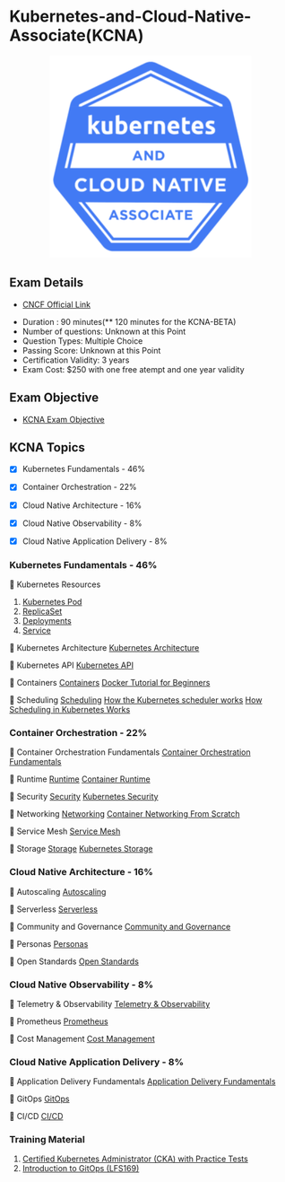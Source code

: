 # Kubernetes-and-Cloud-Native-Associate(KCNA)

<p align="center">
  <img width="360" src="KCNA-Logo-300x300.png">
</p>

## Exam Details

* [CNCF Official Link ](https://training.linuxfoundation.org/certification/kubernetes-cloud-native-associate/?utm_source=lftraining&utm_medium=pr&utm_campaign=kcna1021)
- Duration : 90 minutes(** 120 minutes for the KCNA-BETA)
- Number of questions: Unknown at this Point
- Question Types: Multiple Choice
- Passing Score: Unknown at this Point
- Certification Validity: 3 years
- Exam Cost: $250 with one free atempt and one year validity

## Exam Objective
- [KCNA Exam Objective](https://github.com/cncf/curriculum/blob/master/KCNA_Curriculum.pdf)

## KCNA Topics

- [X] Kubernetes Fundamentals - 46%
- [X] Container Orchestration - 22%
- [X] Cloud Native Architecture - 16%
- [X] Cloud Native Observability - 8%
- [X] Cloud Native Application Delivery - 8%


### Kubernetes Fundamentals - 46%

:large_blue_diamond: Kubernetes Resources 

1. [Kubernetes Pod](https://kubernetes.io/docs/concepts/workloads/pods/)
2. [ReplicaSet](https://kubernetes.io/docs/concepts/workloads/controllers/replicaset/)
3. [Deployments](https://kubernetes.io/docs/concepts/workloads/controllers/deployment/)
4. [Service](https://kubernetes.io/docs/concepts/services-networking/service/) 


:large_blue_diamond: Kubernetes Architecture
[Kubernetes Architecture](https://kubernetes.io/docs/concepts/overview/components/)

:large_blue_diamond: Kubernetes API
[Kubernetes API](https://kubernetes.io/docs/reference/)

:large_blue_diamond: Containers
[Containers](https://kubernetes.io/docs/concepts/containers/)
[Docker Tutorial for Beginners](https://www.youtube.com/watch?v=fqMOX6JJhGo)

:large_blue_diamond: Scheduling
[Scheduling](https://kubernetes.io/docs/concepts/scheduling-eviction/)
[How the Kubernetes scheduler works](https://www.youtube.com/watch?v=rDCWxkvPlAw)
[How Scheduling in Kubernetes Works ](https://www.youtube.com/watch?v=0FvQR-0tK54)



### Container Orchestration - 22%

:large_blue_diamond: Container Orchestration Fundamentals
[Container Orchestration Fundamentals](https://www.youtube.com/watch?v=kBF6Bvth0zw&t=3s)

:large_blue_diamond: Runtime
[Runtime](https://kubernetes.io/docs/setup/production-environment/container-runtimes/)
[Container Runtime](https://www.youtube.com/watch?v=RyXL1zOa8Bw)

:large_blue_diamond: Security
[Security](https://kubernetes.io/docs/tasks/configure-pod-container/security-context/)
[Kubernetes Security](https://www.youtube.com/watch?v=wqsUfvRyYpw)

:large_blue_diamond: Networking
[Networking](https://kubernetes.io/docs/concepts/services-networking/)
[Container Networking From Scratch](https://www.youtube.com/watch?v=6v_BDHIgOY8)

:large_blue_diamond: Service Mesh
[Service Mesh](https://www.redhat.com/en/topics/microservices/what-is-a-service-mesh)

:large_blue_diamond: Storage
[Storage](https://kubernetes.io/docs/concepts/storage/)
[Kubernetes Storage](https://www.youtube.com/watch?v=uSxlgK1bCuA)


### Cloud Native Architecture - 16%

:large_blue_diamond: Autoscaling
[Autoscaling](https://kubernetes.io/docs/tasks/run-application/horizontal-pod-autoscale/)

:large_blue_diamond: Serverless
[Serverless](https://developers.redhat.com/coderland/serverless/serverless-knative-intro#)

:large_blue_diamond: Community and Governance
[Community and Governance](https://github.com/kubernetes/community/blob/master/governance.md)

:large_blue_diamond: Personas
[Personas](https://cluster-api.sigs.k8s.io/user/personas.html)

:large_blue_diamond: Open Standards
[Open Standards](https://thenewstack.io/open-standards-and-the-role-of-containerd-in-kubernetes-orchestration/)


### Cloud Native Observability - 8%

:large_blue_diamond: Telemetry & Observability
[Telemetry & Observability](TBD)

:large_blue_diamond: Prometheus
[Prometheus](https://opensource.com/article/19/11/introduction-monitoring-prometheus)

:large_blue_diamond: Cost Management
[Cost Management](https://searchitoperations.techtarget.com/tip/Kubernetes-cost-management-approaches-to-save-money)


### Cloud Native Application Delivery - 8%

:large_blue_diamond: Application Delivery Fundamentals
[Application Delivery Fundamentals](TBD)

:large_blue_diamond: GitOps
[GitOps](https://www.redhat.com/en/topics/devops/what-is-gitops)

:large_blue_diamond: CI/CD
[CI/CD](https://www.containiq.com/post/cicd-pipelines-with-kubernetes)


### Training Material

1. [Certified Kubernetes Administrator (CKA) with Practice Tests](https://www.udemy.com/course/certified-kubernetes-administrator-with-practice-tests/)
2. [Introduction to GitOps (LFS169)](https://training.linuxfoundation.org/training/introduction-to-gitops-lfs169/)









